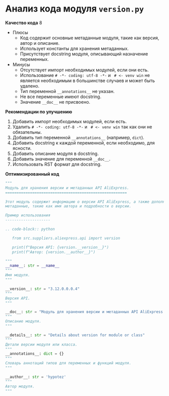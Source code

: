 # Анализ кода модуля `version.py`

**Качество кода**
8
- Плюсы
    - Код содержит основные метаданные модуля, такие как версия, автор и описание.
    - Использует константы для хранения метаданных.
    - Присутствует docstring модуля, описывающий назначение переменных.
- Минусы
    - Отсутствует импорт необходимых модулей, если они есть.
    - Использование `# -*- coding: utf-8 -*-` и ` # <- venv win` не является необходимым в большинстве случаев и может быть удалено.
    - Тип переменной `__annotations__` не указан.
    - Не все переменные имеют docstring.
    - Значение `__doc__` не присвоено.

**Рекомендации по улучшению**

1.  Добавить импорт необходимых модулей, если есть.
2.  Удалить `# -*- coding: utf-8 -*-` и ` # <- venv win` так как они не обязательны.
3.  Добавить тип переменной `__annotations__` (например, `dict`).
4.  Добавить docstring к каждой переменной, если необходимо, для ясности.
5.  Добавить описание модуля в docstring.
6.  Добавить значение для переменной `__doc__`.
7.  Использовать RST формат для docstring.

**Оптимизированный код**
```python
"""
Модуль для хранения версии и метаданных API AliExpress.
======================================================

Этот модуль содержит информацию о версии API AliExpress, а также дополнительные
метаданные, такие как имя автора и подробности о версии.

Пример использования
--------------------

.. code-block:: python

   from src.suppliers.aliexpress.api import version

   print(f"Версия API: {version.__version__}")
   print(f"Автор: {version.__author__}")

"""
__name__: str = __name__
"""
Имя модуля.
"""

__version__: str = "3.12.0.0.0.4"
"""
Версия API.
"""

__doc__: str = "Модуль для хранения версии и метаданных API AliExpress."
"""
Описание модуля.
"""

__details__: str = "Details about version for module or class"
"""
Детали версии модуля или класса.
"""
__annotations__: dict = {}
"""
Словарь аннотаций типов для переменных и функций модуля.
"""

__author__: str = 'hypotez'
"""
Автор модуля.
"""
```